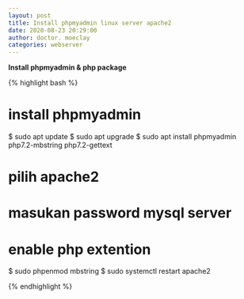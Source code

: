 ```yaml
---
layout: post
title: Install phpmyadmin linux server apache2
date: 2020-08-23 20:29:00
author: doctor. moeclay
categories: webserver
---
```

<p><b>Install phpmyadmin & php package</b></p>
{% highlight bash %}

# install phpmyadmin
$ sudo apt update
$ sudo apt upgrade
$ sudo apt install phpmyadmin php7.2-mbstring php7.2-gettext

# pilih apache2
# masukan password mysql server

# enable php extention
$ sudo phpenmod mbstring
$ sudo systemctl restart apache2

{% endhighlight %}

